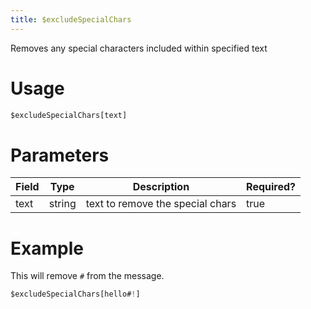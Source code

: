 ```yaml
---
title: $excludeSpecialChars
---
```

Removes any special characters included within specified text

# Usage
```js
$excludeSpecialChars[text]
```

# Parameters
| Field | Type | Description | Required? |
|--------|--------|--------|--------|
| text | string | text to remove the special chars | true 

# Example
This will remove `#` from the message.
```js
$excludeSpecialChars[hello#!]
```
